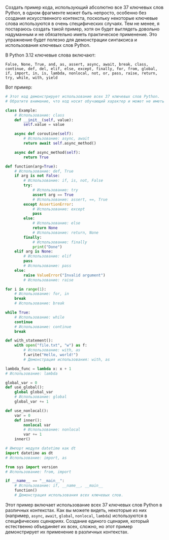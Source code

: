 Создать пример кода, использующий абсолютно все 37 ключевых слов Python, в одном фрагменте может быть непросто, особенно без создания искусственного контекста, поскольку некоторые ключевые слова используются в очень специфических случаях. Тем не менее, я постараюсь создать такой пример, хотя он будет выглядеть довольно надуманным и не обязательно иметь практическое применение. Это упражнение будет полезно для демонстрации синтаксиса и использования ключевых слов Python.

В Python 3.12 ключевые слова включают:

```
False, None, True, and, as, assert, async, await, break, class, continue, def, del, elif, else, except, finally, for, from, global, if, import, in, is, lambda, nonlocal, not, or, pass, raise, return, try, while, with, yield
```

Вот пример:

```python
# Этот код демонстрирует использование всех 37 ключевых слов Python.
# Обратите внимание, что код носит обучающий характер и может не иметь практической пользы.

class Example:
    # Использование: class
    def __init__(self, value):
        self.value = value

    async def coroutine(self):
        # Использование: async, await
        return await self.async_method()

    async def async_method(self):
        return True

def function(arg=True):
    # Использование: def, True
    if arg is not False:
        # Использование: if, is, not, False
        try:
            # Использование: try
            assert arg == True
            # Использование: assert, ==, True
        except AssertionError:
            # Использование: except
            pass
        else:
            # Использование: else
            return None
            # Использование: return, None
        finally:
            # Использование: finally
            print("Done")
    elif arg is None:
        # Использование: elif
        pass
        # Использование: pass
    else:
        raise ValueError("Invalid argument")
        # Использование: raise

for i in range(1):
    # Использование: for, in
    break
    # Использование: break

while True:
    # Использование: while
    continue
    # Использование: continue
    break

def with_statement():
    with open("file.txt", "w") as f:
        # Использование: with, as
        f.write("Hello, world!")
        # Демонстрация использования: with, as

lambda_func = lambda x: x + 1
# Использование: lambda

global_var = 0
def use_global():
    global global_var
    # Использование: global
    global_var += 1

def use_nonlocal():
    var = 0
    def inner():
        nonlocal var
        # Использование: nonlocal
        var += 1
    inner()

# Импорт модуля datetime как dt
import datetime as dt
# Использование: import, as

from sys import version
# Использование: from, import

if __name__ == "__main__":
    # Использование: if, __name__, __main__
    function()
    # Демонстрация использования всех ключевых слов.
```

Этот пример включает использование всех 37 ключевых слов Python в различных контекстах. Как вы можете видеть, некоторые из них (например, `async`, `await`, `global`, `nonlocal`, `lambda`) используются в специфических сценариях. Создание единого сценария, который естественно объединяет их всех, сложно, но этот пример демонстрирует их применение в различных контекстах.
